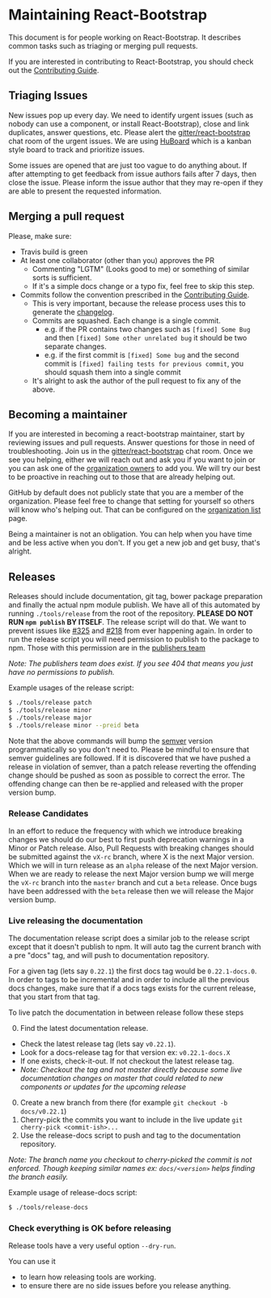 # Maintaining React-Bootstrap

This document is for people working on React-Bootstrap. It describes common
tasks such as triaging or merging pull requests.

If you are interested in contributing to React-Bootstrap, you should check out
the [Contributing Guide](./CONTRIBUTING.md).

## Triaging Issues

New issues pop up every day. We need to identify urgent issues (such as nobody
can use a component, or install React-Bootstrap), close and link duplicates,
answer questions, etc. Please alert the
[gitter/react-bootstrap](https://gitter.im/react-bootstrap/react-bootstrap) chat
room of the urgent issues. We are using
[HuBoard](https://huboard.com/react-bootstrap/react-bootstrap) which is a kanban
style board to track and prioritize issues.

Some issues are opened that are just too vague to do anything about. If after
attempting to get feedback from issue authors fails after 7 days, then close the
issue. Please inform the issue author that they may re-open if they are able to
present the requested information.

## Merging a pull request

Please, make sure:

- Travis build is green
- At least one collaborator (other than you) approves the PR
  - Commenting "LGTM" (Looks good to me) or something of similar sorts is
    sufficient.
  - If it's a simple docs change or a typo fix, feel free to skip this step.
- Commits follow the convention prescribed in the [Contributing
  Guide](./CONTRIBUTING.md).
  - This is very important, because the release process uses this to generate
    the [changelog](./CHANGELOG.md).
  - Commits are squashed. Each change is a single commit.
    - e.g. if the PR contains two changes such as `[fixed] Some Bug` and then
      `[fixed] Some other unrelated bug` it should be two separate changes.
    - e.g. if the first commit is `[fixed] Some bug` and the second commit is
      `[fixed] failing tests for previous commit`, you should squash them into a
      single commit
  - It's alright to ask the author of the pull request to fix any of the above.

## Becoming a maintainer

If you are interested in becoming a react-bootstrap maintainer, start by
reviewing issues and pull requests. Answer questions for those in need of
troubleshooting. Join us in the
[gitter/react-bootstrap](https://gitter.im/react-bootstrap/react-bootstrap) chat
room. Once we see you helping, either we will reach out and ask you if you want
to join or you can ask one of the [organization
owners](https://github.com/orgs/react-bootstrap/teams/owners) to add you. We
will try our best to be proactive in reaching out to those that are already
helping out.

GitHub by default does not publicly state that you are a member of the
organization. Please feel free to change that setting for yourself so others
will know who's helping out. That can be configured on the [organization
list](https://github.com/orgs/react-bootstrap/people) page.

Being a maintainer is not an obligation. You can help when you have time and be
less active when you don't. If you get a new job and get busy, that's alright.

## Releases

Releases should include documentation, git tag, bower package preparation and
finally the actual npm module publish. We have all of this automated by running
`./tools/release` from the root of the repository. __PLEASE DO NOT RUN `npm
publish` BY ITSELF__. The release script will do that. We want to prevent issues
like [#325](https://github.com/react-bootstrap/react-bootstrap/issues/325) and
[#218](https://github.com/react-bootstrap/react-bootstrap/issues/218) from ever
happening again. In order to run the release script you will need permission to
publish to the package to npm. Those with this permission are in the [publishers
team](https://github.com/orgs/react-bootstrap/teams/publishers)

*Note: The publishers team does exist. If you see 404 that means you just have no permissions to publish.*

Example usages of the release script:

```bash
$ ./tools/release patch
$ ./tools/release minor
$ ./tools/release major
$ ./tools/release minor --preid beta
```

Note that the above commands will bump the [semver](http://semver.org) version
programmatically so you don't need to. Please be mindful to ensure that semver
guidelines are followed. If it is discovered that we have pushed a release in
violation of semver, than a patch release reverting the offending change should
be pushed as soon as possible to correct the error. The offending change can
then be re-applied and released with the proper version bump.

### Release Candidates

In an effort to reduce the frequency with which we introduce breaking changes we
should do our best to first push deprecation warnings in a Minor or Patch
release. Also, Pull Requests with breaking changes should be submitted against
the `vX-rc` branch, where X is the next Major version. Which we will in turn
release as an `alpha` release of the next Major version. When we are ready to
release the next Major version bump we will merge the `vX-rc` branch into the
`master` branch and cut a `beta` release.  Once bugs have been addressed with
the `beta` release then we will release the Major version bump.

### Live releasing the documentation

The documentation release script does a similar job to the release script except
that it doesn't publish to npm. It will auto tag the current branch with
a pre "docs" tag, and will push to documentation repository.

For a given tag (lets say `0.22.1`) the first docs tag would be `0.22.1-docs.0`.
In order to tags to be incremental and in order to include all the previous docs
changes, make sure that if a docs tags exists for the current release,
that you start from that tag.

To live patch the documentation in between release follow these steps

0. Find the latest documentation release.
  - Check the latest release tag (lets say `v0.22.1`).
  - Look for a docs-release tag for that version ex: `v0.22.1-docs.X`
  - If one exists, check-it-out. If not checkout the latest release tag.
  - *Note: Checkout the tag and not master directly because some live
   documentation changes on master that could related to new components
   or updates for the upcoming release*
0. Create a new branch from there (for example `git checkout -b docs/v0.22.1`)
0. Cherry-pick the commits you want to include in the live update
`git cherry-pick <commit-ish>...`
0. Use the release-docs script to push and tag to the documentation repository.

*Note: The branch name you checkout to cherry-picked the commit is not enforced.
Though keeping similar names ex: `docs/<version>` helps finding the branch
easily.*

Example usage of release-docs script:

```bash
$ ./tools/release-docs
```

### Check everything is OK before releasing

Release tools have a very useful option `--dry-run`.

You can use it
- to learn how releasing tools are working.
- to ensure there are no side issues before you release anything.
